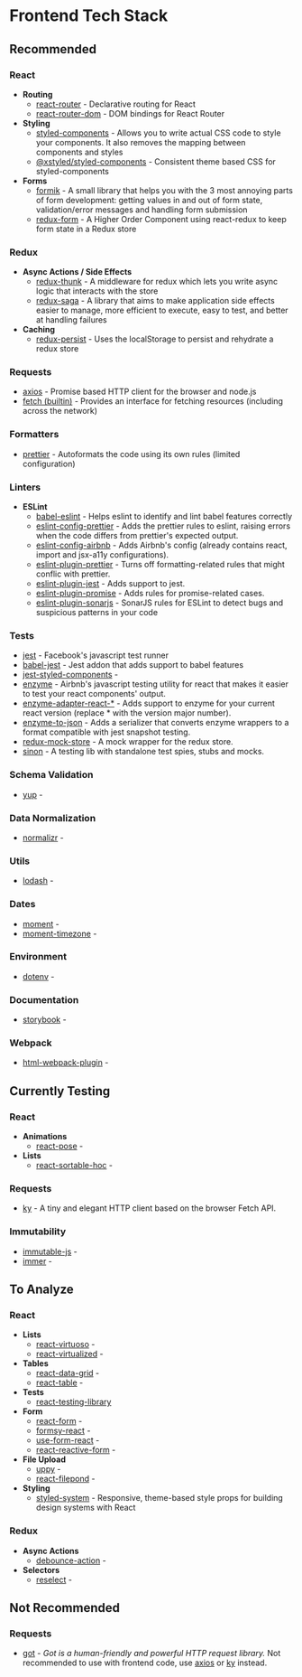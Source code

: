 # Frontend Tech Stack

## Recommended

### React

- **Routing**
  - [react-router](https://github.com/ReactTraining/react-router) - Declarative routing for React
  - [react-router-dom](https://github.com/ReactTraining/react-router/tree/master/packages/react-router-dom) - DOM bindings for React Router
- **Styling**
  - [styled-components](https://www.styled-components.com/) - Allows you to write actual CSS code to style your components. It also removes the mapping between components and styles
  - [@xstyled/styled-components](https://github.com/smooth-code/xstyled) - Consistent theme based CSS for styled-components
- **Forms**
  - [formik](https://jaredpalmer.com/formik/) - A small library that helps you with the 3 most annoying parts of form development: getting values in and out of form state, validation/error messages and handling form submission
  - [redux-form](https://redux-form.com/) - A Higher Order Component using react-redux to keep form state in a Redux store

### Redux

- **Async Actions / Side Effects**
  - [redux-thunk](https://github.com/reduxjs/redux-thunk) - A middleware for redux which lets you write async logic that interacts with the store
  - [redux-saga](https://github.com/redux-saga/redux-saga) - A library that aims to make application side effects easier to manage, more efficient to execute, easy to test, and better at handling failures
- **Caching**
  - [redux-persist](https://github.com/rt2zz/redux-persist) - Uses the localStorage to persist and rehydrate a redux store

### Requests

- [axios](https://github.com/axios/axios) - Promise based HTTP client for the browser and node.js
- [fetch (builtin)](https://developer.mozilla.org/en/docs/Web/API/Fetch_API) - Provides an interface for fetching resources (including across the network)

### Formatters

- [prettier](https://prettier.io/) - Autoformats the code using its own rules (limited configuration)

### Linters

- **ESLint**
  - [babel-eslint]() - Helps eslint to identify and lint babel features correctly
  - [eslint-config-prettier](https://github.com/prettier/eslint-config-prettier) - Adds the prettier rules to eslint, raising errors when the code differs from prettier's expected output.
  - [eslint-config-airbnb](https://github.com/airbnb/javascript) - Adds Airbnb's config (already contains react, import and jsx-a11y configurations).
  - [eslint-plugin-prettier](https://github.com/prettier/eslint-plugin-prettier) - Turns off formatting-related rules that might conflic with prettier.
  - [eslint-plugin-jest](https://github.com/jest-community/eslint-plugin-jest) - Adds support to jest.
  - [eslint-plugin-promise](https://github.com/xjamundx/eslint-plugin-promise) - Adds rules for promise-related cases.
  - [eslint-plugin-sonarjs](https://github.com/SonarSource/eslint-plugin-sonarjs) - SonarJS rules for ESLint to detect bugs and suspicious patterns in your code

### Tests

- [jest](https://jestjs.io/) - Facebook's javascript test runner
- [babel-jest](https://github.com/babel/babel-jest) - Jest addon that adds support to babel features
- [jest-styled-components]() -
- [enzyme](https://airbnb.io/enzyme/) - Airbnb's javascript testing utility for react that makes it easier to test your react components' output.
- [enzyme-adapter-react-\*](https://github.com/airbnb/enzyme/tree/master/packages/enzyme-adapter-react-16) - Adds support to enzyme for your current react version (replace \* with the version major number).
- [enzyme-to-json](https://github.com/adriantoine/enzyme-to-json) - Adds a serializer that converts enzyme wrappers to a format compatible with jest snapshot testing.
- [redux-mock-store](https://github.com/dmitry-zaets/redux-mock-store) - A mock wrapper for the redux store.
- [sinon](https://sinonjs.org/) - A testing lib with standalone test spies, stubs and mocks.


### Schema Validation

- [yup](https://github.com/jquense/yup) -

### Data Normalization

- [normalizr](https://github.com/paularmstrong/normalizr) -

### Utils

- [lodash](https://lodash.com/) -

### Dates

- [moment](https://momentjs.com/) -
- [moment-timezone](https://momentjs.com/timezone/) -

### Environment

- [dotenv](https://github.com/motdotla/dotenv) -

### Documentation

- [storybook](https://storybook.js.org/) -

### Webpack

- [html-webpack-plugin](https://github.com/jantimon/html-webpack-plugin) -

## Currently Testing

### React

- **Animations**
  - [react-pose](https://popmotion.io/pose/) -
- **Lists**
  - [react-sortable-hoc](https://github.com/clauderic/react-sortable-hoc) -

### Requests

- [ky](https://github.com/sindresorhus/ky) - A tiny and elegant HTTP client based on the browser Fetch API.

### Immutability

- [immutable-js](https://github.com/immutable-js/immutable-js) -
- [immer](https://github.com/immerjs/immer) -

## To Analyze

### React

- **Lists**
  - [react-virtuoso](https://github.com/petyosi/react-virtuoso) -
  - [react-virtualized](https://github.com/bvaughn/react-virtualized) -
- **Tables**
  - [react-data-grid](https://adazzle.github.io/react-data-grid/) -
  - [react-table](https://github.com/tannerlinsley/react-table) -
- **Tests**
  - [react-testing-library](https://github.com/testing-library/react-testing-library)
- **Form**
  - [react-form](https://github.com/tannerlinsley/react-form) -
  - [formsy-react](https://github.com/christianalfoni/formsy-react) -
  - [use-form-react](https://github.com/amazingandyyy/use-form-react) -
  - [react-reactive-form](https://github.com/bietkul/react-reactive-form) -
- **File Upload**
  - [uppy](https://uppy.io/) -
  - [react-filepond](https://github.com/pqina/react-filepond) -
- **Styling**
  - [styled-system](https://styled-system.com/) - Responsive, theme-based style props for building design systems with React

### Redux

- **Async Actions**
  - [debounce-action](https://github.com/jshanson7/debounce-action) -
- **Selectors**
  - [reselect](https://github.com/reduxjs/reselect) -

## Not Recommended

### Requests

- [got](https://github.com/sindresorhus/got) - *Got is a human-friendly and powerful HTTP request library.* Not recommended to use with frontend code, use [axios](https://github.com/axios/axios) or [ky](https://github.com/sindresorhus/ky) instead.
